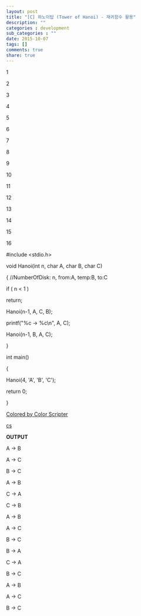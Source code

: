 ```yaml
---
layout: post
title: "[C] 하노이탑 (Tower of Hanoi) - 재귀함수 활용"
description: ""
categories : development
sub_categories : ""
date: 2015-10-07
tags: []
comments: true
share: true
---
```


1

2

3

4

5

6

7

8

9

10

11

12

13

14

15

16

#include <stdio.h>

void Hanoi(int n, char A, char B, char C)

{ //NumberOfDisk: n, from:A, temp:B, to:C

if ( n < 1 )

return;

Hanoi(n-1, A, C, B);

printf("%c -> %c\n", A, C);

Hanoi(n-1, B, A, C);

}

int main()

{

Hanoi(4, 'A', 'B', 'C');

return 0;

}

[Colored by Color Scripter](http://colorscripter.com/info#e)

[cs](http://colorscripter.com/info#e)

  

  

**OUTPUT**

  

A -> B

A -> C

B -> C

A -> B

C -> A

C -> B

A -> B

A -> C

B -> C

B -> A

C -> A

B -> C

A -> B

A -> C

B -> C

  

  

